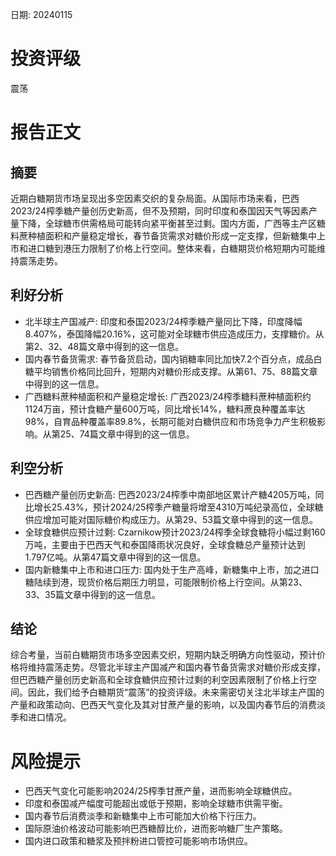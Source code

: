 
日期: 20240115

# 投资评级

震荡

# 报告正文

## 摘要

近期白糖期货市场呈现出多空因素交织的复杂局面。从国际市场来看，巴西2023/24榨季糖产量创历史新高，但不及预期，同时印度和泰国因天气等因素产量下降，全球糖市供需格局可能转向紧平衡甚至过剩。国内方面，广西等主产区糖料蔗种植面积和产量稳定增长，春节备货需求对糖价形成一定支撑，但新糖集中上市和进口糖到港压力限制了价格上行空间。整体来看，白糖期货价格短期内可能维持震荡走势。

## 利好分析

* 北半球主产国减产: 印度和泰国2023/24榨季糖产量同比下降，印度降幅8.407%，泰国降幅20.16%，这可能对全球糖市供应造成压力，支撑糖价。从第2、32、48篇文章中得到的这一信息。
* 国内春节备货需求: 春节备货启动，国内销糖率同比加快7.2个百分点，成品白糖平均销售价格同比回升，短期内对糖价形成支撑。从第61、75、88篇文章中得到的这一信息。
* 广西糖料蔗种植面积和产量稳定增长: 广西2023/24榨季糖料蔗种植面积约1124万亩，预计食糖产量600万吨，同比增长14%，糖料蔗良种覆盖率达98%，自育品种覆盖率89.8%，长期可能对白糖供应和市场竞争力产生积极影响。从第25、74篇文章中得到的这一信息。

## 利空分析

* 巴西糖产量创历史新高: 巴西2023/24榨季中南部地区累计产糖4205万吨，同比增长25.43%，预计2024/25榨季产糖量将增至4310万吨纪录高位，全球糖供应增加可能对国际糖价构成压力。从第29、53篇文章中得到的这一信息。
* 全球食糖供应预计过剩: Czarnikow预计2023/24榨季全球食糖将小幅过剩160万吨，主要由于巴西天气和泰国降雨状况良好，全球食糖总产量预计达到1.797亿吨。从第47篇文章中得到的这一信息。
* 国内新糖集中上市和进口压力: 国内处于生产高峰，新糖集中上市，加之进口糖陆续到港，现货价格后期压力明显，可能限制价格上行空间。从第23、33、35篇文章中得到的这一信息。

## 结论

综合考量，当前白糖期货市场多空因素交织，短期内缺乏明确方向性驱动，预计价格将维持震荡走势。尽管北半球主产国减产和国内春节备货需求对糖价形成支撑，但巴西糖产量创历史新高和全球食糖供应预计过剩的利空因素限制了价格上行空间。因此，我们给予白糖期货“震荡”的投资评级。未来需密切关注北半球主产国的产量和政策动向、巴西天气变化及其对甘蔗产量的影响，以及国内春节后的消费淡季和进口情况。

# 风险提示

* 巴西天气变化可能影响2024/25榨季甘蔗产量，进而影响全球糖供应。
* 印度和泰国减产幅度可能超出或低于预期，影响全球糖市供需平衡。
* 国内春节后消费淡季和新糖集中上市可能加大价格下行压力。
* 国际原油价格波动可能影响巴西糖醇比价，进而影响糖厂生产策略。
* 国内进口政策和糖浆及预拌粉进口管控可能影响市场供应。
